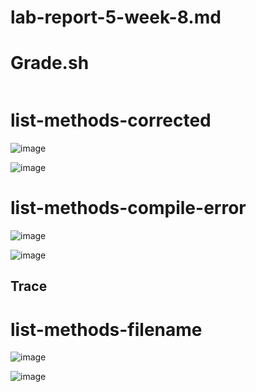 # lab-report-5-week-8.md

# Grade.sh
```

```

# list-methods-corrected

![image](https://user-images.githubusercontent.com/55713184/204061213-be85a597-c7ca-4801-a347-1a5a22ec5a13.png)

![image](https://user-images.githubusercontent.com/55713184/204061283-0dc82a9c-69bb-4ac5-87e4-74ee1be56ff8.png)


# list-methods-compile-error

![image](https://user-images.githubusercontent.com/55713184/204061231-055ae69c-2d9a-4e41-bc91-91f0a03f9ed4.png)

![image](https://user-images.githubusercontent.com/55713184/204061306-bb51a2ec-b977-4a8a-9c8d-ff7d22ba5a21.png)

## Trace

# list-methods-filename

![image](https://user-images.githubusercontent.com/55713184/204061245-0235ee11-da92-4525-b3c0-44173ccbb863.png)

![image](https://user-images.githubusercontent.com/55713184/204061323-37e2e7e3-e09e-4940-9149-0e69ffaf46b4.png)







